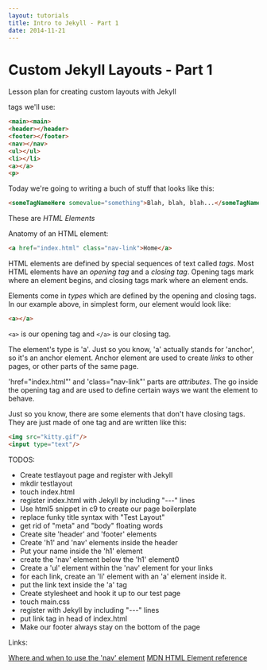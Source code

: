 ```yaml
---
layout: tutorials
title: Intro to Jekyll - Part 1
date: 2014-11-21
---
```


Custom Jekyll Layouts - Part 1
==============================

Lesson plan for creating custom layouts with Jekyll

tags we'll use:

```html
<main><main>
<header></header>
<footer></footer>
<nav></nav>
<ul></ul>
<li></li>
<a></a>
<p>
```

Today we're going to writing a buch of stuff that looks like this:

```html
<someTagNameHere somevalue="something">Blah, blah, blah...</someTagNameHere>
```

These are _HTML Elements_

Anatomy of an HTML element:

```html
<a href="index.html" class="nav-link">Home</a>
```
HTML elements are defined by special sequences of text called _tags_.
Most HTML elements have an _opening tag_ and a _closing tag_. Opening tags mark
where an element begins, and closing tags mark where an element ends.

Elements come in _types_ which are defined by the opening and closing tags.
In our example above, in simplest form, our element would look like:

```html
<a></a>
```

<code>&lt;a&gt;</code> is our opening tag and <code>&lt;/a&gt;</code> is our
closing tag.

The element's type is 'a'. Just so you know, 'a' actually stands for
'anchor', so it's an anchor element. Anchor element are used to create _links_
to other pages, or other parts of the same page.

'href="index.html"' and 'class="nav-link"' parts are _attributes_. The go inside the opening tag and are
used to define certain ways we want the element to behave.

Just so you know, there are some elements that don't have closing tags. They are
just made of one tag and are written like this:

```html
<img src="kitty.gif"/>
<input type="text"/>
```


TODOS:

* Create testlayout page and register with Jekyll
* mkdir testlayout
* touch index.html
* register index.html with Jekyll by including "---" lines
* Use html5 snippet in c9 to create our page boilerplate
* replace funky title syntax with "Test Layout"
* get rid of "meta" and "body" floating words
* Create site 'header' and 'footer' elements
* Create 'h1' and 'nav' elements inside the header
* Put your name inside the 'h1' element
* create the 'nav' element below the 'h1' element0
* Create a 'ul' element within the 'nav' element for your links
* for each link, create an 'li' element with an 'a' element inside it.
* put the link text inside the 'a' tag
* Create stylesheet and hook it up to our test page
* touch main.css
* register with Jekyll by including "---" lines
* put link tag in head of index.html
* Make our footer always stay on the bottom of the page


Links:

<a href="http://html5doctor.com/nav-element/">Where and when to use the 'nav' element</a>
<a href="https://developer.mozilla.org/en-US/docs/Web/HTML/Element">MDN HTML Element reference<a/>
